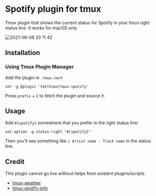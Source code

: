 # Spotify plugin for tmux

Tmux plugin that shows the current status for Spotify in your tmux right status line. It works for macOS only.

![2021-06-08 20 11 42](https://user-images.githubusercontent.com/72242664/121208487-4bfd1100-c8a4-11eb-98a0-8d8c638226f2.gif)

## Installation

### Using Tmux Plugin Manager

Add the plugin in `.tmux.conf`

```
set -g @plugin 'tatthien/tmux-spotify'
```

Press `prefix` + `I` to fetch the plugin and source it.

## Usage

Add `#{spotify}` somewhere that you prefer in the right status line:

```
set-option -g status-right "#{spotify}"
```

Then you'll see something like `♫ Artist name - Track name` in the status line.

## Credit

This plugin cannot go live without helps from existent plugins/scripts.

- [tmux-weather](https://github.com/xamut/tmux-weather)
- [tmux-spotify-info](https://github.com/jdxcode/tmux-spotify-info)

